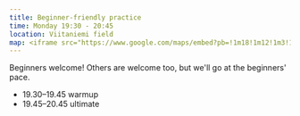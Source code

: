 ```yaml
---
title: Beginner-friendly practice
time: Monday 19:30 - 20:45
location: Viitaniemi field
map: <iframe src="https://www.google.com/maps/embed?pb=!1m18!1m12!1m3!1d985.2832486745539!2d25.73130604603538!3d62.24834800389265!2m3!1f0!2f0!3f0!3m2!1i1024!2i768!4f13.1!3m3!1m2!1s0x46857439493f3dcf%3A0x831a9d6951556837!2sViitaniemen%20kentt%C3%A4!5e0!3m2!1sen!2sfi!4v1713800156973!5m2!1sen!2sfi" width="600" height="450" style="border:0;" allowfullscreen="" loading="lazy" referrerpolicy="no-referrer-when-downgrade"></iframe>
---
```

Beginners welcome! Others are welcome too, but we'll go at the beginners' pace.

- 19.30–19.45 warmup
- 19.45–20.45 ultimate
